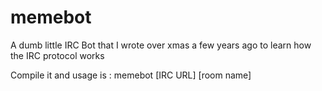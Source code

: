 memebot
=======

A dumb little IRC Bot that I wrote over xmas a few years ago to learn how the IRC protocol works

Compile it and usage is : memebot [IRC URL] [room name]
